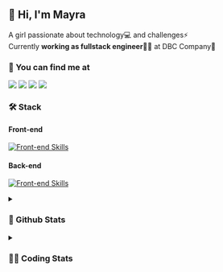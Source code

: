 ## 👋 Hi, I'm Mayra

A girl passionate about technology💻 and challenges⚡  
Currently **working as fullstack engineer**👩‍💻 at DBC Company🚀   

### 💬 You can find me at

<a href="https://mayra.dev" target="_blank" rel="noopener"><img src="https://img.shields.io/badge/-mayra.dev-005FED?style=flat&logo=Google-chrome&logoColor=white"/></a>
<a href="https://linkedin.com/in/mayraamaral" target="_blank" rel="noopener"><img src="https://img.shields.io/badge/-/mayraamaral-0077B5?style=flat&logo=Linkedin&logoColor=white"/></a>
<a href="mailto:mayra@mayra.dev" target="_blank" rel="noopener"><img src="https://img.shields.io/badge/-mayra@mayra.dev-D14836?style=flat&logo=Gmail&logoColor=white"/></a>
<a href="" target="_blank" rel="noopener"><img src="https://img.shields.io/badge/-mayraamaral-7289DA?style=flat&logo=Discord&logoColor=white"/></a>

### 🛠️ Stack
#### Front-end

[![Front-end Skills](https://skillicons.dev/icons?i=react,next,redux,styledcomponents,html,css,sass,js,ts,figma)](https://skillicons.dev)
#### Back-end

[![Front-end Skills](https://skillicons.dev/icons?i=java,spring,hibernate,aws,idea,postgres,mysql,git,linux,bash,nodejs,docker,kubernetes,jenkins)](https://skillicons.dev)


<details>
    <summary><h3>📌 Github Stats</h3></summary>
    <div align="center">
        <table>
      <td><img height="160em" src="https://github-readme-stats.vercel.app/api?username=mayraamaral&show_icons=true&theme=algolia&hide_border=true&hide=stars&count_private=true" alt="Readme stats"></td>
      <td><img height="160em" src="https://github-readme-stats.vercel.app/api/top-langs/?username=mayraamaral&&layout=compact&&theme=algolia&hide_border=true&langs_count=6" alt="Language stats"></td>
       </table>
  </div> 
    

  <p align="center">
    <img src="https://github-readme-streak-stats.herokuapp.com?user=mayraamaral&theme=dark&hide_border=true&date_format=j%20M%5B%20Y%5D&locale=pt-br&background=050F2C&ring=0195DD&fire=23AA7D&currStreakLabel=23AA7D" alt="Streak stats">
  </p> 
</details>

<details>
  <summary><h3>👩‍💻 Coding Stats</h3></summary>
  
  <!--START_SECTION:waka-->
![Code Time](http://img.shields.io/badge/Code%20Time-216%20hrs%2039%20mins-blue)

**🐱 My GitHub Data** 

> 📦 579.2 kB Used in GitHub's Storage 
 > 
> 🏆 38 Contributions in the Year 2024
 > 
> 🚫 Not Opted to Hire
 > 
> 📜 50 Public Repositories 
 > 
> 🔑 28 Private Repositories 
 > 
**I'm an Early 🐤** 

```text
🌞 Morning                323 commits         ███░░░░░░░░░░░░░░░░░░░░░░   12.19 % 
🌆 Daytime                1371 commits        █████████████░░░░░░░░░░░░   51.76 % 
🌃 Evening                818 commits         ████████░░░░░░░░░░░░░░░░░   30.88 % 
🌙 Night                  137 commits         █░░░░░░░░░░░░░░░░░░░░░░░░   05.17 % 
```
📅 **I'm Most Productive on Tuesday** 

```text
Monday                   472 commits         ████░░░░░░░░░░░░░░░░░░░░░   17.82 % 
Tuesday                  505 commits         █████░░░░░░░░░░░░░░░░░░░░   19.06 % 
Wednesday                352 commits         ███░░░░░░░░░░░░░░░░░░░░░░   13.29 % 
Thursday                 465 commits         ████░░░░░░░░░░░░░░░░░░░░░   17.55 % 
Friday                   437 commits         ████░░░░░░░░░░░░░░░░░░░░░   16.50 % 
Saturday                 135 commits         █░░░░░░░░░░░░░░░░░░░░░░░░   05.10 % 
Sunday                   283 commits         ███░░░░░░░░░░░░░░░░░░░░░░   10.68 % 
```


📊 **This Week I Spent My Time On** 

```text
🕑︎ Time Zone: America/Sao_Paulo

💬 Programming Languages: 
Java                     9 hrs 46 mins       ███████████████████████░░   92.85 % 
Python                   17 mins             █░░░░░░░░░░░░░░░░░░░░░░░░   02.84 % 
GitIgnore file           16 mins             █░░░░░░░░░░░░░░░░░░░░░░░░   02.68 % 
Text                     5 mins              ░░░░░░░░░░░░░░░░░░░░░░░░░   00.80 % 
XML                      3 mins              ░░░░░░░░░░░░░░░░░░░░░░░░░   00.53 % 

🔥 Editors: 
Intellijidea             7 hrs 37 mins       ██████████████████░░░░░░░   72.32 % 
VS Code                  2 hrs 54 mins       ███████░░░░░░░░░░░░░░░░░░   27.68 % 

💻 Operating System: 
Linux                    10 hrs 32 mins      █████████████████████████   100.00 % 
```

**I Mostly Code in Java** 

```text
Java                     133 repos           ███████░░░░░░░░░░░░░░░░░░   29.82 % 
JavaScript               100 repos           ██████░░░░░░░░░░░░░░░░░░░   22.42 % 
HTML                     94 repos            █████░░░░░░░░░░░░░░░░░░░░   21.08 % 
PLSQL                    1 repo              ░░░░░░░░░░░░░░░░░░░░░░░░░   00.22 % 
C#                       1 repo              ░░░░░░░░░░░░░░░░░░░░░░░░░   00.22 % 
```




 Last Updated on 25/01/2024 18:53:37 UTC
<!--END_SECTION:waka-->

</details>
